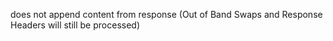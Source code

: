 does not append content from response (Out of Band Swaps and Response Headers will still be processed)